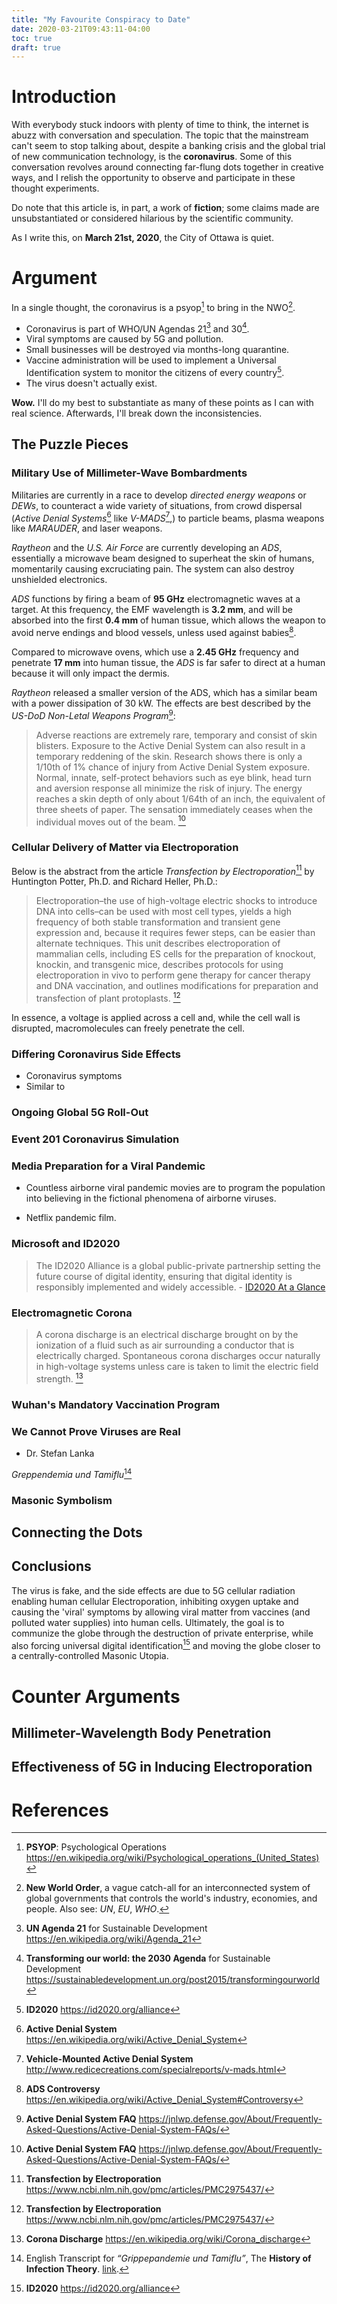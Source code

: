 ```yaml
---
title: "My Favourite Conspiracy to Date"
date: 2020-03-21T09:43:11-04:00
toc: true
draft: true
---
```


# Introduction 

With everybody stuck indoors with plenty of time to think, the internet is
abuzz with conversation and speculation. The topic that the mainstream can't
seem to stop talking about, despite a banking crisis and the global trial of new
communication technology, is the **coronavirus**. Some of this conversation
revolves around connecting far-flung dots together in creative ways, and I
relish the opportunity to observe and participate in these thought experiments.

Do note that this article is, in part, a work of **fiction**; some claims made are
unsubstantiated or considered hilarious by the scientific community.

As I write this, on **March 21st, 2020**, the City of Ottawa is quiet.

# Argument

In a single thought, the coronavirus is a psyop[^psyop] to bring in the NWO[^nwo].

- Coronavirus is part of WHO/UN Agendas 21[^un-21] and 30[^un-30].
- Viral symptoms are caused by 5G and pollution.
- Small businesses will be destroyed via months-long quarantine.
- Vaccine administration will be used to implement a Universal Identification
  system to monitor the citizens of every country[^id2020].
- The virus doesn't actually exist.

**Wow.** I'll do my best to substantiate as many of these points as I can with
real science. Afterwards, I'll break down the inconsistencies.

## The Puzzle Pieces

### Military Use of Millimeter-Wave Bombardments

Militaries are currently in a race to develop *directed energy weapons* or
*DEWs*, to counteract a wide variety of situations, from crowd dispersal
(*Active Denial Systems*[^ads] like *V-MADS*[^vmads],) to particle beams, plasma
weapons like *MARAUDER*, and laser weapons.

*Raytheon* and the *U.S. Air Force* are currently developing an *ADS*,
essentially a microwave beam designed to superheat the skin of humans, momentarily
causing excruciating pain. The system can also destroy unshielded electronics.

*ADS* functions by firing a beam of **95 GHz** electromagnetic waves at a
target. At this frequency, the EMF wavelength is **3.2 mm**, and will be
absorbed into the first **0.4 mm** of human tissue, which allows the weapon to
avoid nerve endings and blood vessels, unless used against babies[^ads-baby].

Compared to microwave ovens, which use a **2.45 GHz** frequency and penetrate
**17 mm** into human tissue, the *ADS* is far safer to direct at a human because
it will only impact the dermis.

*Raytheon* released a smaller version of the ADS, which has a similar beam with
a power dissipation of 30 kW. The effects are best described by the *US-DoD
Non-Letal Weapons Program*[^dod-nlw]:

> Adverse reactions are extremely rare, temporary and consist of skin blisters.
> Exposure to the Active Denial System can also result in a temporary reddening
> of the skin. Research shows there is only a 1/10th of 1% chance of injury from
> Active Denial System exposure. Normal, innate, self-protect behaviors such as
> eye blink, head turn and aversion response all minimize the risk of injury.
> The energy reaches a skin depth of only about 1/64th of an inch, the
> equivalent of three sheets of paper. The sensation immediately ceases when the
> individual moves out of the beam. [^dod-nlw]

### Cellular Delivery of Matter via Electroporation

Below is the abstract from the article *Transfection by Electroporation*[^tbe] by
Huntington Potter, Ph.D.  and Richard Heller, Ph.D.:

[^tbe]: **Transfection by Electroporation** <https://www.ncbi.nlm.nih.gov/pmc/articles/PMC2975437/>

> Electroporation–the use of high-voltage electric shocks to introduce DNA into
> cells–can be used with most cell types, yields a high frequency of both stable
> transformation and transient gene expression and, because it requires fewer
> steps, can be easier than alternate techniques. This unit describes
> electroporation of mammalian cells, including ES cells for the preparation of
> knockout, knockin, and transgenic mice, describes protocols for using
> electroporation in vivo to perform gene therapy for cancer therapy and DNA
> vaccination, and outlines modifications for preparation and transfection of
> plant protoplasts. [^tbe] 

In essence, a voltage is applied across a cell and, while the cell wall is
disrupted, macromolecules can freely penetrate the cell.




### Differing Coronavirus Side Effects

- Coronavirus symptoms
- Similar to 

### Ongoing Global 5G Roll-Out

### Event 201 Coronavirus Simulation

### Media Preparation for a Viral Pandemic

- Countless airborne viral pandemic movies are to program the population into
  believing in the fictional phenomena of airborne viruses.

- Netflix pandemic film.

### Microsoft and ID2020

> The ID2020 Alliance is a global public-private partnership setting
the future course of digital identity, ensuring that digital identity is
responsibly implemented and widely accessible. - [ID2020 At a
Glance](https://id2020.org/uploads/files/ID2020-Alliance-Overview.pdf)

### Electromagnetic Corona

> A corona discharge is an electrical discharge brought on by the ionization of
> a fluid such as air surrounding a conductor that is electrically charged.
> Spontaneous corona discharges occur naturally in high-voltage systems unless
> care is taken to limit the electric field strength. [^electric-corona]

[^electric-corona]: **Corona Discharge** <https://en.wikipedia.org/wiki/Corona_discharge>

### Wuhan's Mandatory Vaccination Program

### We Cannot Prove Viruses are Real 

- Dr. Stefan Lanka

*Greppendemia und Tamiflu*[^history-infection-theory]

### Masonic Symbolism



## Connecting the Dots

## Conclusions

The virus is fake, and the side effects are due to 5G cellular radiation enabling
human cellular Electroporation, inhibiting oxygen uptake and causing the 'viral'
symptoms by allowing viral matter from vaccines (and polluted water supplies)
into human cells.  Ultimately, the goal is to communize the globe through the
destruction of private enterprise, while also forcing universal digital
identification[^id2020] and moving the globe closer to a centrally-controlled
Masonic Utopia.

# Counter Arguments

## Millimeter-Wavelength Body Penetration

## Effectiveness of 5G in Inducing Electroporation

# References

[^nwo]: **New World Order**, a vague catch-all for an interconnected system of global governments that controls the world's industry, economies, and people. Also see: *UN*, *EU*, *WHO*. 

[^history-infection-theory]: English Transcript for *“Grippepandemie und Tamiflu”*, The **History of Infection Theory**. [link](https://abruptearthchanges.com/2017/11/17/dr-stefan-lanka-the-history-of-the-infection-theory/).

[^un-21]: **UN Agenda 21** for Sustainable Development <https://en.wikipedia.org/wiki/Agenda_21> 

[^un-30]: **Transforming our world: the 2030 Agenda** for Sustainable Development <https://sustainabledevelopment.un.org/post2015/transformingourworld>

[^id2020]: **ID2020** <https://id2020.org/alliance> 

[^psyop]: **PSYOP**: Psychological Operations <https://en.wikipedia.org/wiki/Psychological_operations_(United_States)>

[^ads]: **Active Denial System** <https://en.wikipedia.org/wiki/Active_Denial_System>

[^vmads]: **Vehicle-Mounted Active Denial System** <http://www.redicecreations.com/specialreports/v-mads.html>

[^ads-baby]: **ADS Controversy** <https://en.wikipedia.org/wiki/Active_Denial_System#Controversy>

[^dod-nlw]: **Active Denial System FAQ** <https://jnlwp.defense.gov/About/Frequently-Asked-Questions/Active-Denial-System-FAQs/>

